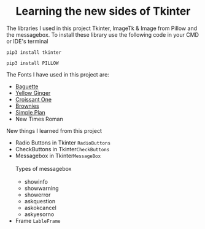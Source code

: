 <h1 align= "center">Learning the new sides of Tkinter</h1>

<p>The libraries I used in this project Tkinter, ImageTk & Image from Pillow and the messagebox. To install these library use the following code in your CMD or IDE's terminal</p>

```
pip3 install tkinter
```

```
pip3 install PILLOW
```

<p>The Fonts I have used in this project are:<br>
  <ul>
    <li><a href="https://www.dafont.com/baguette.font" target="_blank">Baguette</a></li>
    <li><a href="https://www.dafont.com/yellow-ginger.font" target="_blank">Yellow Ginger</a></li>
    <li><a href="https://fontmeme.com/fonts/croissant-one-font/" target="_blank">Croissant One</a></li>
    <li><a href="https://www.dafont.com/brownies-2.font" target="_blank">Brownies</a></li>
    <li><a href="https://www.dafont.com/simple-plan.font" target="_blank">Simple Plan</a></li>
    <li>New Times Roman</li>
  </ul>
</p>

<p>
  New things I learned from this project
  <ul>
    <li>Radio Buttons in Tkinter <code>RadioButtons</code></li>
    <li>CheckButtons in Tkinter<code>CheckButtons</code></li>
    <li>
       Messagebox in Tkinter<code>MessageBox</code><br><br>
       Types of messagebox
      <br><br>
       <ul>
         <li>showinfo</li>
         <li>showwarning</li>
         <li>showerror</li>
         <li>askquestion</li>
         <li>askokcancel</li>
         <li>askyesorno</li>
       </ul>
    </li>
    <li>Frame <code>LableFrame</code></li>
    
  </ul>
</p>

